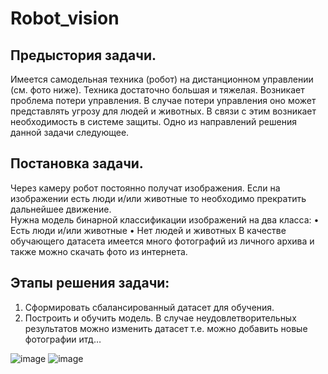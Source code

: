 # Robot_vision
## Предыстория задачи.

Имеется самодельная техника (робот) на дистанционном управлении (см. фото ниже). Техника достаточно большая и тяжелая. Возникает проблема потери управления. 
В случае потери управления оно может представлять угрозу для людей и животных. В связи с этим возникает необходимость в системе защиты. 
Одно из направлений решения данной задачи следующее. 

## Постановка задачи.

Через камеру робот постоянно получат изображения. Если на изображении есть люди и/или животные то необходимо прекратить дальнейшее движение.  
Нужна модель бинарной классификации изображений на два класса: 
•	Есть люди и/или животные
•	Нет людей и животных
В качестве обучающего датасета имеется много фотографий из личного архива и также можно скачать фото из интернета. 

## Этапы решения задачи:
1.	Сформировать сбалансированный датасет для обучения.
2.	Построить и обучить модель. 
В случае неудовлетворительных результатов можно изменить датасет т.е. можно добавить новые фотографии итд…

![image](https://user-images.githubusercontent.com/119061718/205088532-5e4c204d-31be-405b-97ae-0477ea645df0.png)
![image](https://user-images.githubusercontent.com/119061718/205088574-19de61dc-667e-4199-b9ba-dddff9f2e639.png)

